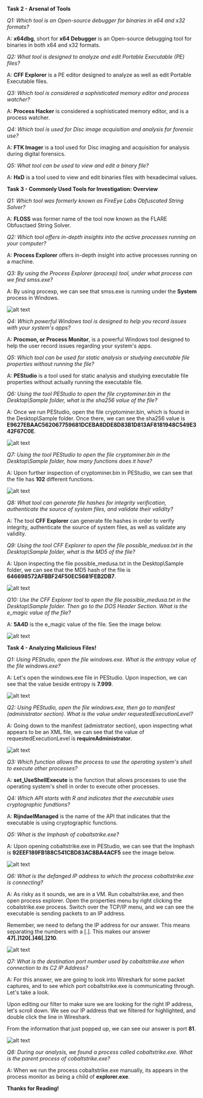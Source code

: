 **Task 2 - Arsenal of Tools**

*Q1: Which tool is an Open-source debugger for binaries in x64 and x32 formats?*

A: **x64dbg**, short for **x64 Debugger** is an Open-source debugging tool for binaries in both x64 and x32 formats.

*Q2: What tool is designed to analyze and edit Portable Executable (PE) files?*

A: **CFF Explorer** is a PE editor designed to analyze as well as edit Portable Executable files.

*Q3: Which tool is considered a sophisticated memory editor and process watcher?*

A: **Process Hacker** is considered a sophisticated memory editor, and is a process watcher.

*Q4: Which tool is used for Disc image acquisition and analysis for forensic use?*

A: **FTK Imager** is a tool used for Disc imaging and acquisition for analysis during digital forensics.

*Q5: What tool can be used to view and edit a binary file?*

A: **HxD** is a tool used to view and edit binaries files with hexadecimal values.

**Task 3 - Commonly Used Tools for Investigation: Overview**

*Q1: Which tool was formerly known as FireEye Labs Obfuscated String Solver?*

A: **FLOSS** was former name of the tool now known as the FLARE Obfusctaed String Solver.

*Q2: Which tool offers in-depth insights into the active processes running on your computer?*

A: **Process Explorer** offers in-depth insight into active processes running on a machine.

*Q3: By using the Process Explorer (procexp) tool, under what process can we find smss.exe?*

A: By using procexp, we can see that smss.exe is running under the **System** process in Windows.

![alt text](Images/flarevm-fig1.png)

*Q4: Which powerful Windows tool is designed to help you record issues with your system's apps?*

A: **Procmon, or Process Monitor**, is a powerful Windows tool designed to help the user record issues regarding your system's apps.

*Q5: Which tool can be used for static analysis or studying executable file properties without running the file?*

A: **PEStudio** is a tool used for static analysis and studying executable file properties without actually running the executable file.

*Q6: Using the tool PEStudio to open the file cryptominer.bin in the Desktop\Sample folder, what is the sha256 value of the file?*

A: Once we run PEStudio, open the file cryptominer.bin, which is found in the Desktop\Sample folder. Once there, we can see the sha256 value is **E9627EBAAC562067759681DCEBA8DDE8D83B1D813AF8181948C549E342F67C0E**.

![alt text](Images/flarevm-fig2.png)


*Q7: Using the tool PEStudio to open the file cryptominer.bin in the Desktop\Sample folder, how many functions does it have?*

A: Upon further inspection of cryptominer.bin in PEStudio, we can see that the file has **102** different functions.

![alt text](Images/flarevm-fig3.png)


*Q8: What tool can generate file hashes for integrity verification, authenticate the source of system files, and validate their validity?*

A: The tool **CFF Explorer** can generate file hashes in order to verify integrity, authenticate the source of system files, as well as validate any validity.

*Q9: Using the tool CFF Explorer to open the file possible_medusa.txt in the Desktop\Sample folder, what is the MD5 of the file?*

A: Upon inspecting the file possible_medusa.txt in the Desktop\Sample folder, we can see that the MD5 hash of the file is **646698572AFBBF24F50EC5681FEB2DB7**.

![alt text](Images/flarevm-fig4.png)


*Q10: Use the CFF Explorer tool to open the file possible_medusa.txt in the Desktop\Sample folder. Then go to the DOS Header Section. What is the e_magic value of the file?*

A: **5A4D** is the e_magic value of the file. See the image below.

![alt text](Images/flarevm-fig5.png)

**Task 4 - Analyzing Malicious Files!**

*Q1: Using PEStudio, open the file windows.exe. What is the entropy value of the file windows.exe?*

A: Let's open the windows.exe file in PEStudio. Upon inspection, we can see that the value beside entropy is **7.999**.

![alt text](Images/flarevm-fig6.png)


*Q2: Using PEStudio, open the file windows.exe, then go to manifest (administrator section). What is the value under requestedExecutionLevel?*

A: Going down to the manifest (admistrator section), upon inspecting what appears to be an XML file, we can see that the value of requestedExecutionLevel is **requireAdministrator**.

![alt text](Images/flarevm-fig7.png)


*Q3: Which function allows the process to use the operating system's shell to execute other processes?*

A: **set_UseShellExecute** is the function that allows processes to use the operating system's shell in order to execute other processes.

*Q4: Which API starts with R and indicates that the executable uses cryptographic fundtions?*

A: **RijndaelManaged** is the name of the API that indicates that the executable is using cryptographic functions.

*Q5: What is the Imphash of cobaltstrike.exe?*

A: Upon opening cobaltstrike.exe in PEStudio, we can see that the Imphash is **92EEF189FB188C541CBD83AC8BA4ACF5** see the image below.

![alt text](Images/flarevm-fig8.png)


*Q6: What is the defanged IP address to which the process cobaltstrike.exe is connecting?*

A: As risky as it sounds, we are in a VM. Run cobaltstrike.exe, and then open process explorer. Open the properties menu by right clicking the cobalstrike.exe process. Switch over the TCP/IP menu, and we can see the executable is sending packets to an IP address. 

Remember, we need to defang the IP address for our answer. This means separating the numbers with a [.]. This makes our answer **47[.]120[.]46[.]210**.

![alt text](Images/flarevm-fig9.png)


*Q7: What is the destination port number used by cobaltstrike.exe when connection to its C2 IP Address?*

A: For this answer, we are going to look into Wireshark for some packet captures, and to see which port cobaltstrike.exe is communicating through. Let's take a look.

Upon editing our filter to make sure we are looking for the right IP address, let's scroll down. We see our IP address that we filtered for highlighted, and double click the line in Wireshark.

From the information that just popped up, we can see our answer is port **81**.

![alt text](Images/flarevm-fig10.png)


*Q8: During our analysis, we found a process called cobaltstrike.exe. What is the parent process of cobaltstrike.exe?*

A: When we run the process cobaltstrike.exe manually, its appears in the process monitor as being a child of **explorer.exe**.

**Thanks for Reading!**